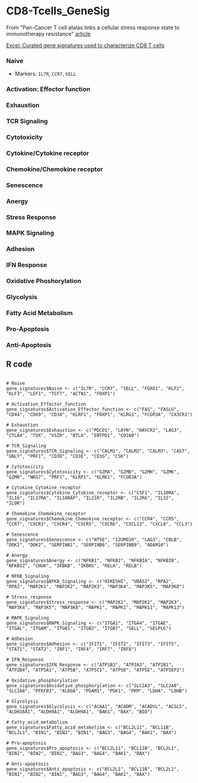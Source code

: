 # CD8-Tcells_GeneSig
From "Pan-Cancer T cell atalas links a cellular stress response state to immunotherapy resistance" [article](https://www.nature.com/articles/s41591-023-02371-y#MOESM3)

[Excel: Curated gene signatures used to characterize CD8 T cells](https://github.com/Margery0011/CD8-Tcells_GeneSig/blob/main/CD8%2BTcell_Gene_Sigs.xlsx)
### Naive

- Markers: `IL7R`, `CCR7`, `SELL`

### Activation: Effector function

### Exhaustion

### TCR Signaling

### Cytotoxicity

### Cytokine/Cytokine receptor

### Chemokine/Chemokine receptor

### Senescence

### Anergy

### Stress Response

### MAPK Signaling

### Adhesion

### IFN Response

### Oxidative Phoshorylation

### Glycolysis

### Fatty Acid Metabolism

### Pro-Apoptosis

### Anti-Apoptosis

## R code

```gene_signatures <- list()

# Naive
gene_signatures$Naive <- c("IL7R", "CCR7", "SELL", "FOXO1", "KLF2", "KLF3", "LEF1", "TCF7", "ACTN1", "FOXP1")

# Activation_Effector_function
gene_signatures$Activation_Effector_function <- c("FAS", "FASLG", "CD44", "CD69", "CD38", "KLRF1", "FOXP1", "KLRG1", "FCGR3A", "CX3CR1")

# Exhaustion
gene_signatures$Exhaustion <- c("PDCD1", "LAYN", "HAVCR2", "LAG3", "CTLA4", "TOX", "VSIR", "BTLA", "ENTPD1", "CD160")

# TCR_Signaling
gene_signatures$TCR_Signaling <- c("CALM1", "CALM2", "CALM3", "CAST", "GNLY", "PRF1", "CD3D", "CD3E", "CD3G", "CSK")

# Cytotoxicity
gene_signatures$Cytotoxicity <- c("GZMA", "GZMB", "GZMH", "GZMK", "GZMH", "NKG7", "PRF1", "KLRF1", "KLRK1", "FCGR3A")

# Cytokine_Cytokine_receptor
gene_signatures$Cytokine_Cytokine_receptor <- c("CSF1", "IL10RA", "IL16", "IL17RA", "IL18RAP", "IL21R", "IL2RB", "IL2RG", "IL32", "IL9R")

# Chemokine_Chemokine_receptor
gene_signatures$Chemokine_Chemokine_receptor <- c("CCR4", "CCR5", "CCR7", "CXCR3", "CXCR4", "CXCR5", "CXCR6", "CXCL13", "CXCL8", "CCL3")

# Senescence
gene_signatures$Senescence <- c("NT5E", "IZUMO1R", "LAG3", "CBLB", "DOK1", "DOK2", "SERPINB1", "SERPINB6", "SERPINB9", "ADAM10")

# Anergy
gene_signatures$Anergy <- c("NFKB1", "NFKB2", "NFKBIA", "NFKBIB", "NFKBIZ", "CHUK", "IKBKB", "IKBKG", "RELA", "RELB")

# NFKB_Signaling
gene_signatures$NFKB_Signaling <- c("HIKESHI", "UBA52", "RPA2", "RPA3", "MAP2K1", "MAP2K2", "MAP2K3", "MAP3K4", "MAP3K5", "MAP3K8")

# Stress_response
gene_signatures$Stress_response <- c("MAP2K1", "MAP2K2", "MAP2K3", "MAP3K4", "MAP3K5", "MAP3K8", "MAPK1", "MAPK1", "MAPK11", "MAPK13")

# MAPK_Signaling
gene_signatures$MAPK_Signaling <- c("ITGA1", "ITGA4", "ITGAE", "ITGAL", "ITGAM", "ITGB1", "ITGB2", "ITGB7", "SELL", "SELPLG")

# Adhesion
gene_signatures$Adhesion <- c("IFIT1", "IFIT2", "IFIT3", "IFIT5", "STAT1", "STAT2", "IRF1", "IRF4", "IRF7", "IRF8")

# IFN_Response
gene_signatures$IFN_Response <- c("ATP1B3", "ATP2A3", "ATP2B1", "ATP2B4", "ATP5A1", "ATP5B", "ATP5C1", "ATP5D", "ATP5E", "ATP5EP2")

# Oxidative_phosphorylation
gene_signatures$Oxidative_phosphorylation <- c("SLC2A3", "SLC2A8", "SLC2A8", "PFKFB3", "ALDOA", "PGAM1", "PGK1", "PKM", "LDHA", "LDHB")

# Glycolysis
gene_signatures$Glycolysis <- c("ACAA1", "ACADM", "ACADVL", "ACSL5", "ALDH16A1", "ALDH9A1", "ALDH9A1", "BAK1", "BAX", "BID")

# Fatty_acid_metabolism
gene_signatures$Fatty_acid_metabolism <- c("BCL2L11", "BCL11B", "BCL2L1", "BIN1", "BIN2", "BIN1", "BAG3", "BAG4", "BAK1", "BAX")

# Pro-apoptosis
gene_signatures$Pro_apoptosis <- c("BCL2L11", "BCL11B", "BCL2L1", "BIN1", "BIN2", "BIN1", "BAG3", "BAG4", "BAK1", "BAX")

# Anti-apoptosis
gene_signatures$Anti_apoptosis <- c("BCL2L1", "BCL11B", "BCL2L1", "BIN1", "BIN2", "BIN1", "BAG3", "BAG4", "BAK1", "BAX")
```
